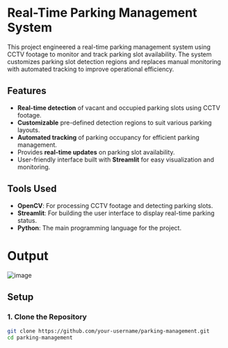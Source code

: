# Real-Time Parking Management System

This project engineered a real-time parking management system using CCTV footage to monitor and track parking slot availability. The system customizes parking slot detection regions and replaces manual monitoring with automated tracking to improve operational efficiency.

## Features
- **Real-time detection** of vacant and occupied parking slots using CCTV footage.
- **Customizable** pre-defined detection regions to suit various parking layouts.
- **Automated tracking** of parking occupancy for efficient parking management.
- Provides **real-time updates** on parking slot availability.
- User-friendly interface built with **Streamlit** for easy visualization and monitoring.

## Tools Used
- **OpenCV**: For processing CCTV footage and detecting parking slots.
- **Streamlit**: For building the user interface to display real-time parking status.
- **Python**: The main programming language for the project.

# Output
![image](https://github.com/user-attachments/assets/ec5ac608-b12a-46b0-b3b0-e52bef19960b)


## Setup

### 1. Clone the Repository

```bash
git clone https://github.com/your-username/parking-management.git
cd parking-management

